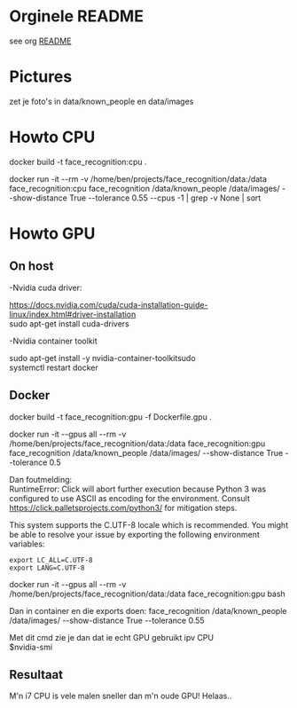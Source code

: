 # Orginele README
see org [README](README2.md)

# Pictures
zet je foto's in data/known_people en data/images

# Howto CPU
docker build -t face_recognition:cpu .

docker run -it --rm -v /home/ben/projects/face_recognition/data:/data face_recognition:cpu face_recognition /data/known_people /data/images/ --show-distance True --tolerance 0.55 --cpus -1 | grep -v None | sort

# Howto GPU

## On host

-Nvidia cuda driver:  

https://docs.nvidia.com/cuda/cuda-installation-guide-linux/index.html#driver-installation  
sudo apt-get install cuda-drivers  

-Nvidia container toolkit  

sudo apt-get install -y nvidia-container-toolkitsudo  
systemctl restart docker  

## Docker

docker build -t face_recognition:gpu -f Dockerfile.gpu .

docker run -it --gpus all --rm -v /home/ben/projects/face_recognition/data:/data face_recognition:gpu face_recognition /data/known_people /data/images/ --show-distance True --tolerance 0.5

Dan foutmelding:  
RuntimeError: Click will abort further execution because Python 3 was configured to use ASCII as encoding for the environment. Consult https://click.palletsprojects.com/python3/ for mitigation steps.

This system supports the C.UTF-8 locale which is recommended. You might be able to resolve your issue by exporting the following environment variables:

    export LC_ALL=C.UTF-8
    export LANG=C.UTF-8

docker run -it --gpus all --rm -v /home/ben/projects/face_recognition/data:/data face_recognition:gpu bash

Dan in container en die exports doen:
face_recognition /data/known_people /data/images/ --show-distance True --tolerance 0.55

Met dit cmd zie je dan dat ie echt GPU gebruikt ipv CPU  
$nvidia-smi 

## Resultaat
M'n i7 CPU is vele malen sneller dan m'n oude GPU! Helaas..

